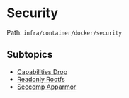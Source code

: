 # Security

Path: `infra/container/docker/security`

## Subtopics
- [Capabilities Drop](./capabilities_drop/README.md)
- [Readonly Rootfs](./readonly_rootfs/README.md)
- [Seccomp Apparmor](./seccomp_apparmor/README.md)
